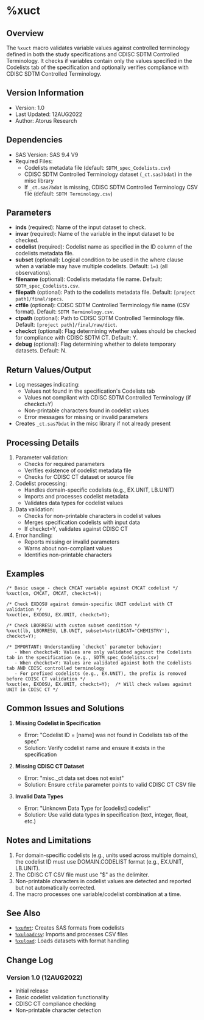 # %xuct

## Overview
The `%xuct` macro validates variable values against controlled terminology defined in both the study specifications and CDISC SDTM Controlled Terminology. It checks if variables contain only the values specified in the Codelists tab of the specification and optionally verifies compliance with CDISC SDTM Controlled Terminology.

## Version Information
- Version: 1.0
- Last Updated: 12AUG2022
- Author: Atorus Research

## Dependencies
- SAS Version: SAS 9.4 V9
- Required Files:
  - Codelists metadata file (default: `SDTM_spec_Codelists.csv`)
  - CDISC SDTM Controlled Terminology dataset (`_ct.sas7bdat`) in the misc library
  - If `_ct.sas7bdat` is missing, CDISC SDTM Controlled Terminology CSV file (default: `SDTM Terminology.csv`)

## Parameters
- **inds** (required): Name of the input dataset to check.
- **invar** (required): Name of the variable in the input dataset to be checked.
- **codelist** (required): Codelist name as specified in the ID column of the codelists metadata file.
- **subset** (optional): Logical condition to be used in the where clause when a variable may have multiple codelists. Default: `1=1` (all observations).
- **filename** (optional): Codelists metadata file name. Default: `SDTM_spec_Codelists.csv`.
- **filepath** (optional): Path to the codelists metadata file. Default: `[project path]/final/specs`.
- **ctfile** (optional): CDISC SDTM Controlled Terminology file name (CSV format). Default: `SDTM Terminology.csv`.
- **ctpath** (optional): Path to CDISC SDTM Controlled Terminology file. Default: `[project path]/final/raw/dict`.
- **checkct** (optional): Flag determining whether values should be checked for compliance with CDISC SDTM CT. Default: Y.
- **debug** (optional): Flag determining whether to delete temporary datasets. Default: N.

## Return Values/Output
- Log messages indicating:
  - Values not found in the specification's Codelists tab
  - Values not compliant with CDISC SDTM Controlled Terminology (if checkct=Y)
  - Non-printable characters found in codelist values
  - Error messages for missing or invalid parameters
- Creates `_ct.sas7bdat` in the misc library if not already present

## Processing Details
1. Parameter validation:
   - Checks for required parameters
   - Verifies existence of codelist metadata file
   - Checks for CDISC CT dataset or source file
2. Codelist processing:
   - Handles domain-specific codelists (e.g., EX.UNIT, LB.UNIT)
   - Imports and processes codelist metadata
   - Validates data types for codelist values
3. Data validation:
   - Checks for non-printable characters in codelist values
   - Merges specification codelists with input data
   - If checkct=Y, validates against CDISC CT
4. Error handling:
   - Reports missing or invalid parameters
   - Warns about non-compliant values
   - Identifies non-printable characters

## Examples
```sas
/* Basic usage - check CMCAT variable against CMCAT codelist */
%xuct(cm, CMCAT, CMCAT, checkct=N);

/* Check EXDOSU against domain-specific UNIT codelist with CT validation */
%xuct(ex, EXDOSU, EX.UNIT, checkct=Y);

/* Check LBORRESU with custom subset condition */
%xuct(lb, LBORRESU, LB.UNIT, subset=%str(LBCAT='CHEMISTRY'), checkct=Y);

/* IMPORTANT: Understanding `checkct` parameter behavior:
   - When checkct=N: Values are only validated against the Codelists tab in the specification (e.g., SDTM_spec_Codelists.csv)
   - When checkct=Y: Values are validated against both the Codelists tab AND CDISC controlled terminology
   - For prefixed codelists (e.g., EX.UNIT), the prefix is removed before CDISC CT validation */
%xuct(ex, EXDOSU, EX.UNIT, checkct=Y);  /* Will check values against UNIT in CDISC CT */
```

## Common Issues and Solutions
1. **Missing Codelist in Specification**
   - Error: "Codelist ID = [name] was not found in Codelists tab of the spec"
   - Solution: Verify codelist name and ensure it exists in the specification

2. **Missing CDISC CT Dataset**
   - Error: "misc._ct data set does not exist"
   - Solution: Ensure `ctfile` parameter points to valid CDISC CT CSV file

3. **Invalid Data Types**
   - Error: "Unknown Data Type for [codelist] codelist"
   - Solution: Use valid data types in specification (text, integer, float, etc.)

## Notes and Limitations
1. For domain-specific codelists (e.g., units used across multiple domains), the codelist ID must use DOMAIN.CODELIST format (e.g., EX.UNIT, LB.UNIT).
2. The CDISC CT CSV file must use "$" as the delimiter.
3. Non-printable characters in codelist values are detected and reported but not automatically corrected.
4. The macro processes one variable/codelist combination at a time.

## See Also
- [`%xufmt`](/man/global/xufmt.md): Creates SAS formats from codelists
- [`%xuloadcsv`](/man/global/xuloadcsv.md): Imports and processes CSV files
- [`%xuload`](/man/global/xuload.md): Loads datasets with format handling

## Change Log
### Version 1.0 (12AUG2022)
- Initial release
- Basic codelist validation functionality
- CDISC CT compliance checking
- Non-printable character detection 